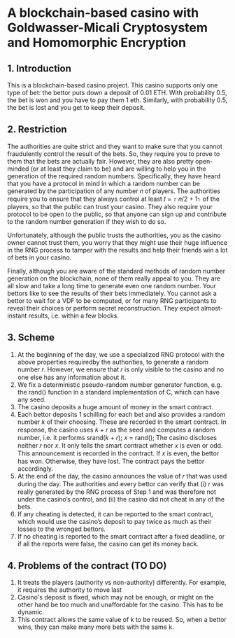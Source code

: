 # A blockchain-based casino with Goldwasser-Micali Cryptosystem and Homomorphic Encryption

##  1. Introduction

This is a blockchain-based casino project. This casino supports only one type of bet: the bettor puts down a deposit of 0.01 ETH. With probability 0.5, the bet is won and you have to pay them 1 eth. Similarly, with probability 0.5, the bet is lost and you get to keep their deposit.

## 2. Restriction
The authorities are quite strict and they want to make sure that you cannot fraudulently control the result of the bets. So, they require you to prove to them that the bets are actually fair.
However, they are also pretty open-minded (or at least they claim to be) and are willing to help you in the generation of the required random numbers. Specifically, they have heard that you have a protocol in mind in which a random number can be generated by the participation of any number 𝑛 of players.
The authorities require you to ensure that they always control at least 𝑡 = ⌈ 𝑛/2 + 1⌉ of the players, so that the public can trust your casino. They also require your protocol to be open to the public, so that anyone can sign up and contribute to the random number generation if they wish to do so.

Unfortunately, although the public trusts the authorities, you as the casino owner cannot trust them, you worry that they might use their huge influence in the RNG process to tamper with the results and help their friends win a lot of bets in your casino.

Finally, although you are aware of the standard methods of random number generation on the blockchain, none of them really appeal to you. They are all slow and take a long time to generate even one random number. Your bettors like to see the results of their bets immediately. You cannot ask a bettor to wait for a VDF to be computed, or for many RNG participants to reveal their choices or perform secret reconstruction. They expect almost-instant results, i.e. within a few blocks.

## 3. Scheme
1. At the beginning of the day, we use a specialized RNG protocol with the above properties requiredby the authorities, to generate a random number 𝑟. However, we ensure that 𝑟 is only visible to the casino and no one else has any information about it.
2. We fix a deterministic pseudo-random number generator function, e.g. the rand() function in a standard implementation of C, which can have any seed.
3. The casino deposits a huge amount of money in the smart contract.
4. Each bettor deposits 1 schilling for each bet and also provides a random number 𝑘 of their choosing. These are recorded in the smart contract. In response, the casino uses 𝑘 + 𝑟 as the seed and computes a random number, i.e. it performs srand(𝑘 + 𝑟); 𝑥 = rand(); The casino discloses neither 𝑟 nor 𝑥. It only tells the smart contract whether 𝑥 is even or odd. This announcement is recorded in the contract. If 𝑥 is even, the bettor has won. Otherwise, they have lost. The contract pays the bettor accordingly.
5. At the end of the day, the casino announces the value of 𝑟 that was used during the day. The authorities and every bettor can verify that (i) 𝑟 was really generated by the RNG process of Step 1 and was therefore not under the casino’s control, and (ii) the casino did not cheat in any of the bets.
6. If any cheating is detected, it can be reported to the smart contract, which would use the casino’s deposit to pay twice as much as their losses to the wronged bettors.
7. If no cheating is reported to the smart contract after a fixed deadline, or if all the reports were false, the casino can get its money back.

## 4. Problems of the contract (TO DO)
1. It treats the players (authority vs non-authority) differently. For example, it requires the authority to move last
2. Casino's deposit is fixed, which may not be enough, or might on the other hand be too much and unaffordable for the casino. This has to be dynamic.
3. This contract allows the same value of k to be reused. So, when a bettor wins, they can make many more bets with the same k. 
